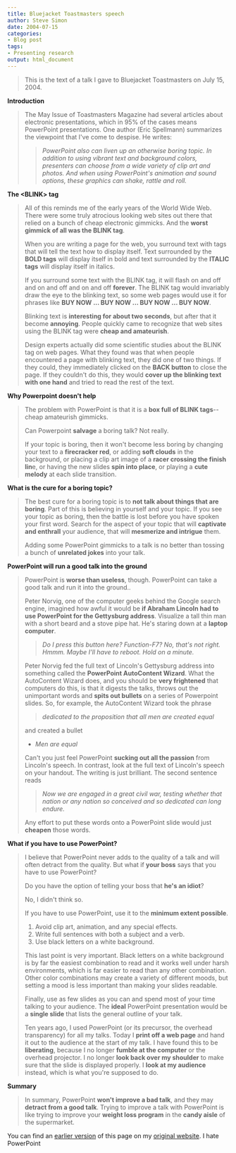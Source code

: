 ```yaml
---
title: Bluejacket Toastmasters speech
author: Steve Simon
date: 2004-07-15
categories:
- Blog post
tags:
- Presenting research
output: html_document
---
```

> This is the text of a talk I gave to Bluejacket Toastmasters on July
> 15, 2004.

**Introduction**

> The May Issue of Toastmasters Magazine had several articles about
> electronic presentations, which in 95% of the cases means PowerPoint
> presentations. One author (Eric Spellmann) summarizes the viewpoint
> that I've come to despise. He writes:
>
> > *PowerPoint also can liven up an otherwise boring topic. In addition
> > to using vibrant text and background colors, presenters can choose
> > from a wide variety of clip art and photos. And when using
> > PowerPoint's animation and sound options, these graphics can shake,
> > rattle and roll.*

**The \<BLINK\> tag**

> All of this reminds me of the early years of the World Wide Web. There
> were some truly atrocious looking web sites out there that relied on a
> bunch of cheap electronic gimmicks. And the **worst gimmick of all was
> the BLINK tag**.
>
> When you are writing a page for the web, you surround text with tags
> that will tell the text how to display itself. Text surrounded by the
> **BOLD tags** will display itself in bold and text surrounded by the
> **ITALIC tags** will display itself in italics.
>
> If you surround some text with the BLINK tag, it will flash on and off
> and on and off and on and off **forever**. The BLINK tag would
> invariably draw the eye to the blinking text, so some web pages would
> use it for phrases like **BUY NOW \... BUY NOW \... BUY NOW \... BUY
> NOW**.
>
> Blinking text is **interesting for about two seconds**, but after that
> it become **annoying**. People quickly came to recognize that web
> sites using the BLINK tag were **cheap and amateurish**.
>
> Design experts actually did some scientific studies about the BLINK
> tag on web pages. What they found was that when people encountered a
> page with blinking text, they did one of two things. If they could,
> they immediately clicked on the **BACK button** to close the page. If
> they couldn't do this, they would **cover up the blinking text with
> one hand** and tried to read the rest of the text.

**Why Powerpoint doesn't help**

> The problem with PowerPoint is that it is a **box full of BLINK
> tags**\--cheap amateurish gimmicks.
>
> Can Powerpoint **salvage** a boring talk? Not really.
>
> If your topic is boring, then it won't become less boring by changing
> your text to a **firecracker red**, or adding **soft clouds** in the
> background, or placing a clip art image of a **racer crossing the
> finish lin**e, or having the new slides **spin into place**, or
> playing a **cute melody** at each slide transition.

**What is the cure for a boring topic?**

> The best cure for a boring topic is to **not talk about things that
> are boring**. Part of this is believing in yourself and your topic. If
> you see your topic as boring, then the battle is lost before you have
> spoken your first word. Search for the aspect of your topic that will
> **captivate and enthrall** your audience, that will **mesmerize and
> intrigue** them.
>
> Adding some PowerPoint gimmicks to a talk is no better than tossing a
> bunch of **unrelated jokes** into your talk.

**PowerPoint will run a good talk into the ground**

> PowerPoint is **worse than useless**, though. PowerPoint can take a
> good talk and run it into the ground..
>
> Peter Norvig, one of the computer geeks behind the Google search
> engine, imagined how awful it would be **if Abraham Lincoln had to use
> PowerPoint for the Gettysburg address**. Visualize a tall thin man
> with a short beard and a stove pipe hat. He's staring down at a
> **laptop computer**.
>
> > *Do I press this button here? Function-F7? No, that's not right.
> > Hmmm. Maybe I'll have to reboot. Hold on a minute.*
>
> Peter Norvig fed the full text of Lincoln's Gettysburg address into
> something called the **PowerPoint AutoContent Wizard**. What the
> AutoContent Wizard does, and you should be **very frightened** that
> computers do this, is that it digests the talks, throws out the
> unimportant words and **spits out bullets** on a series of Powerpoint
> slides. So, for example, the AutoContent Wizard took the phrase
>
> > *dedicated to the proposition that all men are created equal*
>
> and created a bullet
>
> -   *Men are equal*
>
> Can't you just feel PowerPoint **sucking out all the passion** from
> Lincoln's speech. In contrast, look at the full text of Lincoln's
> speech on your handout. The writing is just brilliant. The second
> sentence reads
>
> > *Now we are engaged in a great civil war, testing whether that
> > nation or any nation so conceived and so dedicated can long endure.*
>
> Any effort to put these words onto a PowerPoint slide would just
> **cheapen** those words.

**What if you have to use PowerPoint?**

> I believe that PowerPoint never adds to the quality of a talk and will
> often detract from the quality. But what if **your boss** says that
> you have to use PowerPoint?
>
> Do you have the option of telling your boss that **he's an idiot**?
>
> No, I didn't think so.
>
> If you have to use PowerPoint, use it to the **minimum extent
> possible**.
>
> 1.  Avoid clip art, animation, and any special effects.
> 2.  Write full sentences with both a subject and a verb.
> 3.  Use black letters on a white background.
>
> This last point is very important. Black letters on a white background
> is by far the easiest combination to read and it works well under
> harsh environments, which is far easier to read than any other
> combination. Other color combinations may create a variety of
> different moods, but setting a mood is less important than making your
> slides readable.
>
> Finally, use as few slides as you can and spend most of your time
> talking to your audience. The **ideal** PowerPoint presentation would
> be a **single slide** that lists the general outline of your talk.
>
> Ten years ago, I used PowerPoint (or its precursor, the overhead
> transparency) for all my talks. Today I **print off a web page** and
> hand it out to the audience at the start of my talk. I have found this
> to be **liberating**, because I no longer **fumble at the computer**
> or the overhead projector. I no longer **look back over my shoulder**
> to make sure that the slide is displayed properly. I **look at my
> audience** instead, which is what you're supposed to do.

**Summary**

> In summary, PowerPoint **won't improve a bad talk**, and they may
> **detract from a good talk**. Trying to improve a talk with PowerPoint
> is like trying to improve your **weight loss program** in the **candy
> aisle** of the supermarket.

You can find an [earlier version](http://www.pmean.com/04/powerpoint1.html) of this page on my [original website](http://www.pmean.com/original_site.html). I hate PowerPoint
